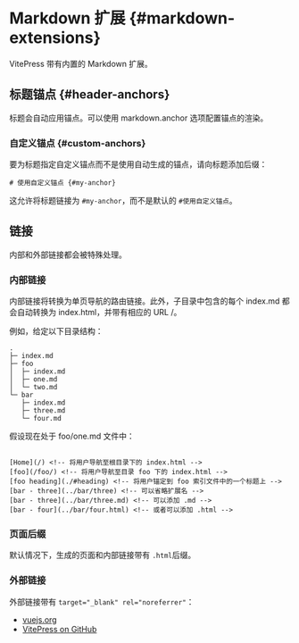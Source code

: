 # Markdown 扩展 {#markdown-extensions}

VitePress 带有内置的 Markdown 扩展。

## 标题锚点 {#header-anchors}

标题会自动应用锚点。可以使用 markdown.anchor 选项配置锚点的渲染。

### 自定义锚点 {#custom-anchors}

要为标题指定自定义锚点而不是使用自动生成的锚点，请向标题添加后缀：

```
# 使用自定义锚点 {#my-anchor}
```

这允许将标题链接为 `#my-anchor`，而不是默认的 `#使用自定义锚点`。

## 链接

内部和外部链接都会被特殊处理。

### 内部链接

内部链接将转换为单页导航的路由链接。此外，子目录中包含的每个 index.md 都会自动转换为 index.html，并带有相应的 URL /。

例如，给定以下目录结构：
```
.
├─ index.md
├─ foo
│  ├─ index.md
│  ├─ one.md
│  └─ two.md
└─ bar
   ├─ index.md
   ├─ three.md
   └─ four.md

```

假设现在处于 foo/one.md 文件中：

```

[Home](/) <!-- 将用户导航至根目录下的 index.html -->
[foo](/foo/) <!-- 将用户导航至目录 foo 下的 index.html -->
[foo heading](./#heading) <!-- 将用户锚定到 foo 索引文件中的一个标题上 -->
[bar - three](../bar/three) <!-- 可以省略扩展名 -->
[bar - three](../bar/three.md) <!-- 可以添加 .md -->
[bar - four](../bar/four.html) <!-- 或者可以添加 .html -->

```

### 页面后缀

默认情况下，生成的页面和内部链接带有 ``` .html ```后缀。

### 外部链接

外部链接带有 ``` target="_blank" rel="noreferrer" ```：
- [vuejs.org](https://cn.vuejs.org/)
- [VitePress on GitHub](https://github.com/vuejs/vitepress)
